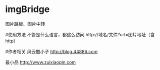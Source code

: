 # imgBridge
图片跳板、图片中转


#使用方法
不管是什么语言，都这么访问
http://域名/文件?url=图片地址（含http）

#作者相关
风云酷小子
http://blog.44886.com

最小品 http://www.zuixiaopin.com
